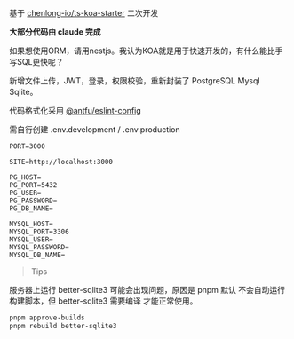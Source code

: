 基于 [chenlong-io/ts-koa-starter](https://github.com/chenlong-io/ts-koa-starter) 二次开发

**大部分代码由 claude 完成**

如果想使用ORM，请用nestjs。我认为KOA就是用于快速开发的，有什么能比手写SQL更快呢？

新增文件上传，JWT，登录，权限校验，重新封装了 PostgreSQL Mysql Sqlite。

代码格式化采用 [@antfu/eslint-config](https://github.com/antfu/eslint-config)

需自行创建 .env.development / .env.production

```env
PORT=3000

SITE=http://localhost:3000

PG_HOST=
PG_PORT=5432
PG_USER=
PG_PASSWORD=
PG_DB_NAME=

MYSQL_HOST=
MYSQL_PORT=3306
MYSQL_USER=
MYSQL_PASSWORD=
MYSQL_DB_NAME=
```

> Tips

服务器上运行 better-sqlite3 可能会出现问题，原因是 pnpm 默认 不会自动运行构建脚本，但 better-sqlite3 需要编译 才能正常使用。

```sh
pnpm approve-builds
pnpm rebuild better-sqlite3
```
